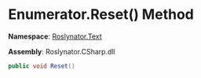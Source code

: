 # Enumerator\.Reset\(\) Method

**Namespace**: [Roslynator.Text](../../../README.md)

**Assembly**: Roslynator\.CSharp\.dll

```csharp
public void Reset()
```

